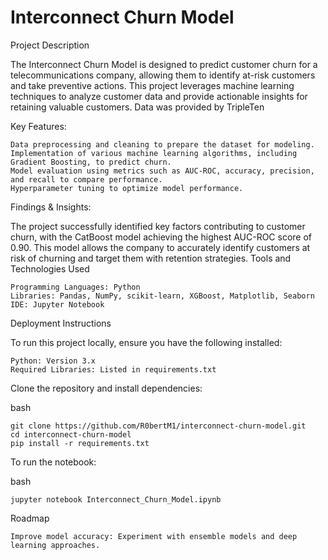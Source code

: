 # Interconnect Churn Model
Project Description

The Interconnect Churn Model is designed to predict customer churn for a telecommunications company, allowing them to identify at-risk customers and take preventive actions. This project leverages machine learning techniques to analyze customer data and provide actionable insights for retaining valuable customers.
Data was provided by TripleTen

Key Features:

    Data preprocessing and cleaning to prepare the dataset for modeling.
    Implementation of various machine learning algorithms, including Gradient Boosting, to predict churn.
    Model evaluation using metrics such as AUC-ROC, accuracy, precision, and recall to compare performance.
    Hyperparameter tuning to optimize model performance.

Findings & Insights:

The project successfully identified key factors contributing to customer churn, with the CatBoost model achieving the highest AUC-ROC score of 0.90. This model allows the company to accurately identify customers at risk of churning and target them with retention strategies.
Tools and Technologies Used

    Programming Languages: Python
    Libraries: Pandas, NumPy, scikit-learn, XGBoost, Matplotlib, Seaborn
    IDE: Jupyter Notebook


Deployment Instructions

To run this project locally, ensure you have the following installed:

    Python: Version 3.x
    Required Libraries: Listed in requirements.txt

Clone the repository and install dependencies:

bash

    git clone https://github.com/R0bertM1/interconnect-churn-model.git
    cd interconnect-churn-model
    pip install -r requirements.txt

To run the notebook:

bash

    jupyter notebook Interconnect_Churn_Model.ipynb

Roadmap

    Improve model accuracy: Experiment with ensemble models and deep learning approaches.

